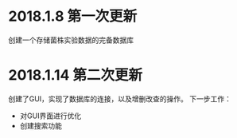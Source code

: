 # 2018.1.8 第一次更新
创建一个存储菌株实验数据的完备数据库
# 2018.1.14 第二次更新
创建了GUI，实现了数据库的连接，以及增删改查的操作。
下一步工作：
- 对GUI界面进行优化
- 创建搜索功能
